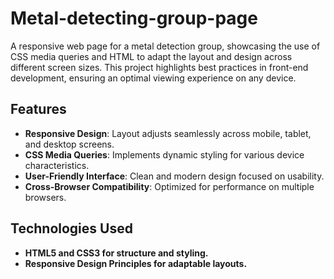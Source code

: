 # Metal-detecting-group-page
A responsive web page for a metal detection group, showcasing the use of CSS media queries and HTML to adapt the layout and design across different screen sizes. This project highlights best practices in front-end development, ensuring an optimal viewing experience on any device.

## Features

- **Responsive Design**: Layout adjusts seamlessly across mobile, tablet, and desktop screens.
- **CSS Media Queries**: Implements dynamic styling for various device characteristics.
- **User-Friendly Interface**: Clean and modern design focused on usability.
- **Cross-Browser Compatibility**: Optimized for performance on multiple browsers.

## Technologies Used

- **HTML5 and CSS3 for structure and styling.**
- **Responsive Design Principles for adaptable layouts.**


